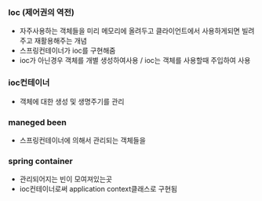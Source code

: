 ### Ioc (제어권의 역전)
- 자주사용하는 객체들을 미리 메모리에 올려두고 클라이언트에서 사용하게되면 빌려주고 재활용해주는 개념
- 스프링컨테이너가 ioc를 구현해줌
- ioc가 아닌경우 객체를 개별 생성하여사용 / ioc는 객체를 사용할때 주입하여 사용

### ioc컨테이너
- 객체에 대한 생성 및 생명주기를 관리

### maneged been
- 스프링컨테이너에 의해서 관리되는 객체들을

### spring container
- 관리되어지는 빈이 모여져있는곳
- ioc컨테이너로써  application context클래스로 구현됨
